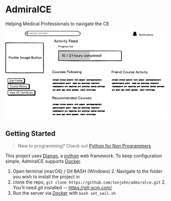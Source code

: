 # AdmiralCE
Helping Medical Professionals to navigate the CE

![Homepage Mockup](docs/img/Homepage.png)

## Getting Started
> New to programming? Check out [Python for Non Programmers](https://wiki.python.org/moin/BeginnersGuide/NonProgrammers)

This project uses [Django](https://www.djangoproject.com/), a [python](https://www.python.org/) web framework. To keep configuration simple, AdmiralCE supports [Docker](https://www.docker.com/).

1. Open terminal (macOS) / Git BASH (Windows)
    2. Navigate to the folder you wish to install the project in
1. clone the repo, `git clone https://github.com/tonjohn/admiralce.git`
    2. You'll need *git* installed -- https://git-scm.com/
1. Run the server via [Docker](https://www.docker.com/) with `bash set_sail.sh`